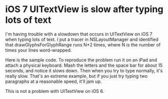 # iOS 7 UITextView is slow after typing lots of text

I'm having trouble with a slowdown that occurs in UITextView on iOS 7 when typing lots of text. I put a tracer in NSLayoutManager and identified that drawGlyphsForGlyphRange runs N*2 times, where N is the number of times your lines word-wrapped.

Here is the sample code. To reproduce the problem run it on an iPad and attach a physical keyboard. Mash the letters and the space bar for about 15 seconds, and notice it slows down. Then when you try to type normally, it's really slow. That's an extreme example, but if you just try typing two paragraphs at a reasonable speed, it'll jam up.

This is not a problem with UITextView on iOS 6.